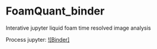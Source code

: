 # FoamQuant_binder
Interative jupyter liquid foam time resolved image analysis

Process jupyter:
[![Binder]](https://mybinder.org/v2/gh/floschott/FoamQuant_binder/master?labpath=Example_Process.ipynb)
